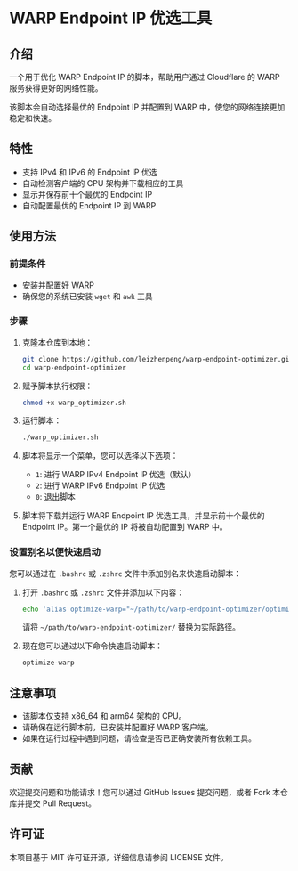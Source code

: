# WARP Endpoint IP 优选工具

## 介绍

一个用于优化 WARP Endpoint IP 的脚本，帮助用户通过 Cloudflare 的 WARP 服务获得更好的网络性能。

该脚本会自动选择最优的 Endpoint IP 并配置到 WARP 中，使您的网络连接更加稳定和快速。

## 特性

- 支持 IPv4 和 IPv6 的 Endpoint IP 优选
- 自动检测客户端的 CPU 架构并下载相应的工具
- 显示并保存前十个最优的 Endpoint IP
- 自动配置最优的 Endpoint IP 到 WARP

## 使用方法

### 前提条件

- 安装并配置好 WARP
- 确保您的系统已安装 `wget` 和 `awk` 工具

### 步骤

1. 克隆本仓库到本地：

   ```bash
   git clone https://github.com/leizhenpeng/warp-endpoint-optimizer.git
   cd warp-endpoint-optimizer
   ```

2. 赋予脚本执行权限：

   ```bash
   chmod +x warp_optimizer.sh
   ```

3. 运行脚本：

   ```bash
   ./warp_optimizer.sh
   ```

4. 脚本将显示一个菜单，您可以选择以下选项：
   - `1`: 进行 WARP IPv4 Endpoint IP 优选（默认）
   - `2`: 进行 WARP IPv6 Endpoint IP 优选
   - `0`: 退出脚本

5. 脚本将下载并运行 WARP Endpoint IP 优选工具，并显示前十个最优的 Endpoint IP。第一个最优的 IP 将被自动配置到 WARP 中。


### 设置别名以便快速启动

您可以通过在 `.bashrc` 或 `.zshrc` 文件中添加别名来快速启动脚本：

1. 打开 `.bashrc` 或 `.zshrc` 文件并添加以下内容：

   ```bash
   echo 'alias optimize-warp="~/path/to/warp-endpoint-optimizer/optimize_warp_endpoint.sh"' >> ~/.zshrc && source ~/.zshrc
   ```

   请将 `~/path/to/warp-endpoint-optimizer/` 替换为实际路径。

2. 现在您可以通过以下命令快速启动脚本：

   ```bash
   optimize-warp
   ```

## 注意事项

- 该脚本仅支持 x86_64 和 arm64 架构的 CPU。
- 请确保在运行脚本前，已安装并配置好 WARP 客户端。
- 如果在运行过程中遇到问题，请检查是否已正确安装所有依赖工具。

## 贡献

欢迎提交问题和功能请求！您可以通过 GitHub Issues 提交问题，或者 Fork 本仓库并提交 Pull Request。

## 许可证

本项目基于 MIT 许可证开源，详细信息请参阅 LICENSE 文件。
